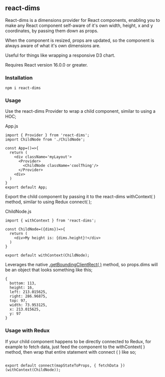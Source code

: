 ## react-dims

React-dims is a dimensions provider for React components, enabling you to make any React component self-aware of it's own width, height, x and y coordinates, by passing them down as props.

When the component is resized, props are updated, so the component is always aware of what it's own dimensions are.

Useful for things like wrapping a responsive D3 chart.

Requires React version 16.0.0 or greater.

### Installation

```code
npm i react-dims
```
### Usage
Use the react-dims Provider to wrap a child component, similar to using a HOC;

App.js

```code
import { Provider } from 'react-dims';
import ChildNode from './ChildNode';

const App=()=>{
  return (
    <div className='myLayout'>
      <Provider>
        <ChildNode className='coolThing'/>
      </Provider>
    <div> 
  )
}
export default App;

```

Export the child component by passing it to the react-dims withContext( ) method, similar to using Redux connect( );

ChildNode.js

```code
import { withContext } from 'react-dims';

const ChildNode=({dims})=>{  
  return (
    <div>My height is: {dims.height}!</div>
  )
}

export default withContext(ChildNode);
```

Leverages the native [.getBoundingClientRect(  )](https://developer.mozilla.org/en-US/docs/Web/API/Element/getBoundingClientRect) method, so props.dims will be an object that looks something like this;

```code
{
  bottom: 113,
  height: 16,
  left: 213.015625,
  right: 286.96875,
  top: 97,
  width: 73.953125,
  x: 213.015625,
  y: 97
}
```
### Usage with Redux

If your child component happens to be directly connected to Redux, for example to fetch data, just feed the component to the withContext( ) method, then wrap that entire statement with connect ( ) like so;

```code

export default connect(mapStateToProps, { fetchData })(withContext(ChildNode));

```

